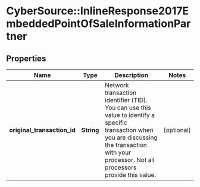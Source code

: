 # CyberSource::InlineResponse2017EmbeddedPointOfSaleInformationPartner

## Properties
Name | Type | Description | Notes
------------ | ------------- | ------------- | -------------
**original_transaction_id** | **String** | Network transaction identifier (TID). You can use this value to identify a specific transaction when you are discussing the transaction with your processor. Not all processors provide this  value.  | [optional] 


